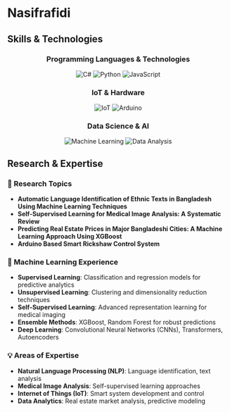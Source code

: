 # Nasifrafidi

## Skills & Technologies

<div align="center">

### Programming Languages & Technologies
<img src="https://img.shields.io/badge/C%23-239120?style=for-the-badge&logo=c-sharp&logoColor=white" alt="C#"/>
<img src="https://img.shields.io/badge/Python-3776AB?style=for-the-badge&logo=python&logoColor=white" alt="Python"/>
<img src="https://img.shields.io/badge/JavaScript-F7DF1E?style=for-the-badge&logo=javascript&logoColor=black" alt="JavaScript"/>

### IoT & Hardware
<img src="https://img.shields.io/badge/IoT-FF6600?style=for-the-badge&logo=internetofthings&logoColor=white" alt="IoT"/>
<img src="https://img.shields.io/badge/Arduino-00979D?style=for-the-badge&logo=Arduino&logoColor=white" alt="Arduino"/>

### Data Science & AI
<img src="https://img.shields.io/badge/Machine%20Learning-FF6F00?style=for-the-badge&logo=tensorflow&logoColor=white" alt="Machine Learning"/>
<img src="https://img.shields.io/badge/Data%20Analysis-013243?style=for-the-badge&logo=pandas&logoColor=white" alt="Data Analysis"/>

</div>

## Research & Expertise

### 🔬 Research Topics
- **Automatic Language Identification of Ethnic Texts in Bangladesh Using Machine Learning Techniques**
- **Self-Supervised Learning for Medical Image Analysis: A Systematic Review**
- **Predicting Real Estate Prices in Major Bangladeshi Cities: A Machine Learning Approach Using XGBoost**
- **Arduino Based Smart Rickshaw Control System**

### 🤖 Machine Learning Experience
- **Supervised Learning**: Classification and regression models for predictive analytics
- **Unsupervised Learning**: Clustering and dimensionality reduction techniques
- **Self-Supervised Learning**: Advanced representation learning for medical imaging
- **Ensemble Methods**: XGBoost, Random Forest for robust predictions
- **Deep Learning**: Convolutional Neural Networks (CNNs), Transformers, Autoencoders

### 💡 Areas of Expertise
- **Natural Language Processing (NLP)**: Language identification, text analysis
- **Medical Image Analysis**: Self-supervised learning approaches
- **Internet of Things (IoT)**: Smart system development and control
- **Data Analytics**: Real estate market analysis, predictive modeling